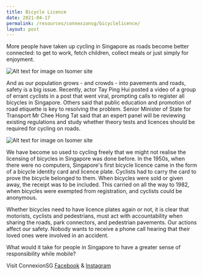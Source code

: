 ```yaml
---
title: Bicycle Licence
date: 2021-04-17
permalink: /resources/connexionsg/bicyclelicence/
layout: post
---
```

More people have taken up cycling in Singapore as roads become better connected: to get to work, fetch children, collect meals or just simply for enjoyment. 

![Alt text for image on Isomer site](/images/sgfirst_licence_lky.jpg)

And as our population grows - and crowds - into pavements and roads, safety is a big issue. Recently, actor Tay Ping Hui posted a video of a group of errant cyclists in a post that went viral, prompting calls to register all bicycles in Singapore. Others said that public education and promotion of road etiquette is key to resolving the problem. Senior Minister of State for Transport Mr Chee Hong Tat said that an expert panel will be reviewing existing regulations and study whether theory tests and licences should be required for cycling on roads.

![Alt text for image on Isomer site](/images/sgfirst_licence_bike.jpg)

We have become so used to cycling freely that we might not realise the licensing of bicycles in Singapore was done before. In the 1950s, when there were no computers, Singapore's first bicycle licence came in the form of a bicycle identity card and licence plate. Cyclists had to carry the card to prove the bicycle belonged to them. When bicycles were sold or given away, the receipt was to be included. This carried on all the way to 1982, when bicycles were exempted from registration, and cyclists could be anonymous.

Whether bicycles need to have licence plates again or not, it is clear that motorists, cyclists and pedestrians, must act with accountability when sharing the roads, park connectors, and pedestrian pavements. Our actions affect our safety. Nobody wants to receive a phone call hearing that their loved ones were involved in an accident.

What would it take for people in Singapore to have a greater sense of responsibility while mobile?

Visit ConnexionSG [Facebook](https://www.facebook.com/ConnexionSG) & [Instagram](https://www.instagram.com/connexionsg/)